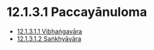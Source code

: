 # 12.1.3.1 Paccayānuloma

* [12.1.3.1.1 Vibhaṅgavāra](12.1.3.1/12.1.3.1.1.md)
* [12.1.3.1.2 Saṅkhyāvāra](12.1.3.1/12.1.3.1.2.md)
